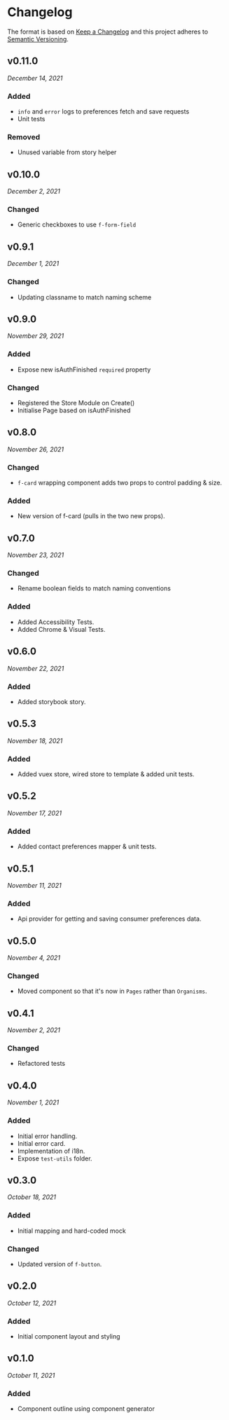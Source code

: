 # Changelog

The format is based on [Keep a Changelog](http://keepachangelog.com/en/1.0.0/)
and this project adheres to [Semantic Versioning](http://semver.org/spec/v2.0.0.html).


v0.11.0
------------------------------
*December 14, 2021*

### Added
- `info` and `error` logs to preferences fetch and save requests
- Unit tests

### Removed
- Unused variable from story helper


v0.10.0
------------------------------
*December 2, 2021*

### Changed
- Generic checkboxes to use `f-form-field`


v0.9.1
------------------------------
*December 1, 2021*

### Changed
- Updating classname to match naming scheme


v0.9.0
------------------------------
*November 29, 2021*

### Added
- Expose new isAuthFinished `required` property

### Changed
- Registered the Store Module on Create()
- Initialise Page based on isAuthFinished


v0.8.0
------------------------------
*November 26, 2021*

### Changed
- `f-card` wrapping component adds two props to control padding & size.

### Added
- New version of f-card (pulls in the two new props).


v0.7.0
------------------------------
*November 23, 2021*

### Changed
- Rename boolean fields to match naming conventions


### Added
- Added Accessibility Tests.
- Added Chrome & Visual Tests.


v0.6.0
------------------------------
*November 22, 2021*

### Added
- Added storybook story.


v0.5.3
------------------------------
*November 18, 2021*

### Added
- Added vuex store, wired store to template & added unit tests.


v0.5.2
------------------------------
*November 17, 2021*

### Added
- Added contact preferences mapper & unit tests.


v0.5.1
------------------------------
*November 11, 2021*

### Added
- Api provider for getting and saving consumer preferences data.


v0.5.0
------------------------------
*November 4, 2021*

### Changed
- Moved component so that it's now in `Pages` rather than `Organisms`.


v0.4.1
------------------------------
*November 2, 2021*

### Changed
- Refactored tests


v0.4.0
------------------------------
*November 1, 2021*

### Added
- Initial error handling.
- Initial error card.
- Implementation of i18n.
- Expose `test-utils` folder.


v0.3.0
------------------------------
*October 18, 2021*

### Added
- Initial mapping and hard-coded mock

### Changed
- Updated version of `f-button`.


v0.2.0
------------------------------
*October 12, 2021*

### Added
- Initial component layout and styling


v0.1.0
------------------------------
*October 11, 2021*

### Added
- Component outline using component generator
